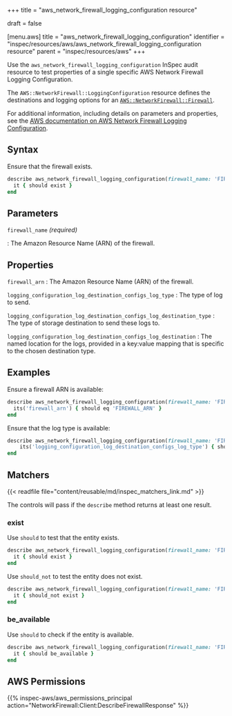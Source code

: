 +++
title = "aws_network_firewall_logging_configuration resource"

draft = false


[menu.aws]
title = "aws_network_firewall_logging_configuration"
identifier = "inspec/resources/aws/aws_network_firewall_logging_configuration resource"
parent = "inspec/resources/aws"
+++

Use the `aws_network_firewall_logging_configuration` InSpec audit resource to test properties of a single specific AWS Network Firewall Logging Configuration.

The `AWS::NetworkFirewall::LoggingConfiguration` resource defines the destinations and logging options for an [`AWS::NetworkFirewall::Firewall`](https://docs.aws.amazon.com/AWSCloudFormation/latest/UserGuide/aws-resource-networkfirewall-firewall.html).

For additional information, including details on parameters and properties, see the [AWS documentation on AWS Network Firewall Logging Configuration](https://docs.aws.amazon.com/AWSCloudFormation/latest/UserGuide/aws-resource-networkfirewall-loggingconfiguration.html).

## Syntax

Ensure that the firewall exists.

```ruby
describe aws_network_firewall_logging_configuration(firewall_name: 'FIREWALL_NAME') do
  it { should exist }
end
```

## Parameters

`firewall_name` _(required)_

: The Amazon Resource Name (ARN) of the firewall.

## Properties

`firewall_arn`
: The Amazon Resource Name (ARN) of the firewall.

`logging_configuration_log_destination_configs_log_type`
: The type of log to send.

`logging_configuration_log_destination_configs_log_destination_type`
: The type of storage destination to send these logs to.

`logging_configuration_log_destination_configs_log_destination`
: The named location for the logs, provided in a key:value mapping that is specific to the chosen destination type.

## Examples

Ensure a firewall ARN is available:

```ruby
describe aws_network_firewall_logging_configuration(firewall_name: 'FIREWALL_NAME') do
  its('firewall_arn') { should eq 'FIREWALL_ARN' }
end
```

Ensure that the log type is available:

```ruby
describe aws_network_firewall_logging_configuration(firewall_name: 'FIREWALL_NAME') do
    its('logging_configuration_log_destination_configs_log_type') { should eq 'LOG_TYPE' }
end
```

## Matchers

{{< readfile file="content/reusable/md/inspec_matchers_link.md" >}}

The controls will pass if the `describe` method returns at least one result.

### exist

Use `should` to test that the entity exists.

```ruby
describe aws_network_firewall_logging_configuration(firewall_name: 'FIREWALL_NAME') do
  it { should exist }
end
```

Use `should_not` to test the entity does not exist.

```ruby
describe aws_network_firewall_logging_configuration(firewall_name: 'FIREWALL_NAME') do
  it { should_not exist }
end
```

### be_available

Use `should` to check if the entity is available.

```ruby
describe aws_network_firewall_logging_configuration(firewall_name: 'FIREWALL_NAME') do
  it { should be_available }
end
```

## AWS Permissions

{{% inspec-aws/aws_permissions_principal action="NetworkFirewall:Client:DescribeFirewallResponse" %}}

